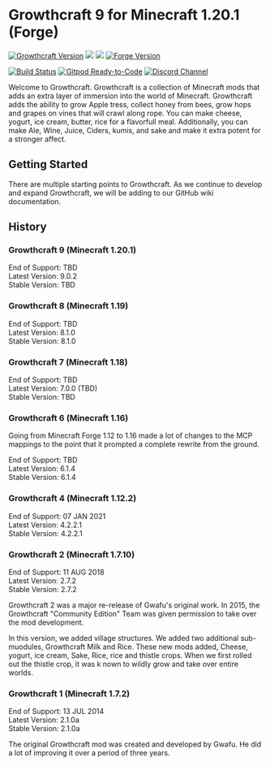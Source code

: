 # Growthcraft 9 for Minecraft 1.20.1 (Forge)
[![Growthcraft Version](https://img.shields.io/badge/Growthcraft-9.0.2-orange.svg)](https://github.com/GrowthcraftCE/Growthcraft-1.20)
[![](http://cf.way2muchnoise.eu/versions/growthcraft-community-edition_latest.svg)](https://minecraft.curseforge.com/projects/growthcraft-community-edition/)
[![](http://cf.way2muchnoise.eu/short_growthcraft-community-edition.svg)](https://minecraft.curseforge.com/projects/growthcraft-community-edition/)
[![Forge Version](https://img.shields.io/badge/Minecraft%20Forge-47.1.1-yellow.svg)](http://files.minecraftforge.net/maven/net/minecraftforge/forge/index_1.20.1.html)

[![Build Status](https://img.shields.io/endpoint.svg?url=https%3A%2F%2Factions-badge.atrox.dev%2FGrowthcraftCE%2FGrowthcraft-1.20%2Fbadge%3Fref%3Ddevelopment&style=flat)](https://actions-badge.atrox.dev/GrowthcraftCE/Growthcraft-1.20/goto?ref=development)
[![Gitpod Ready-to-Code](https://img.shields.io/badge/Gitpod-Ready--to--Code-blue?logo=gitpod)](https://gitpod.io/#https://github.com/GrowthcraftCE/Growthcraft-1.20)
[![Discord Channel](https://img.shields.io/discord/333690296334548994.svg?color=green)](https://discord.gg/Quh76Jn)

Welcome to Growthcraft. Growthcraft is a collection of Minecraft mods that adds an extra layer of immersion into the
world of Minecraft. Growthcraft adds the ability to grow Apple tress, collect honey from bees, grow hops and grapes on vines that will crawl along rope. You can make cheese, yogurt, ice cream, butter, rice for a flavorfull meal.  Additionally, you can make Ale, Wine, Juice, Ciders, kumis, and sake and make it extra potent for a stronger affect.

## Getting Started

There are multiple starting points to Growthcraft. As we continue to develop and expand Growthcraft, we will be adding to our GitHub wiki documentation.

## History

### Growthcraft 9 (Minecraft 1.20.1)

End of Support: TBD  
Latest Version: 9.0.2  
Stable Version: TBD

### Growthcraft 8 (Minecraft 1.19)

End of Support: TBD  
Latest Version: 8.1.0  
Stable Version: 8.1.0

### Growthcraft 7 (Minecraft 1.18)

End of Support: TBD  
Latest Version: 7.0.0 (TBD)  
Stable Version: TBD

### Growthcraft 6 (Minecraft 1.16)

Going from Minecraft Forge 1.12 to 1.16 made a lot of changes to the MCP mappings to the point that it prompted a
complete rewrite from the ground.

End of Support: TBD  
Latest Version: 6.1.4  
Stable Version: 6.1.4

### Growthcraft 4 (Minecraft 1.12.2)

End of Support: 07 JAN 2021  
Latest Version: 4.2.2.1  
Stable Version: 4.2.2.1

### Growthcraft 2 (Minecraft 1.7.10)

End of Support: 11 AUG 2018  
Latest Version: 2.7.2  
Stable Version: 2.7.2

Growthcraft 2 was a major re-release of Gwafu's original work. In 2015, the Growthcraft
"Community Edition" Team was given permission to take over the mod development.

In this version, we added village structures. We added two additional sub-muodules, Growthcraft Milk and Rice. These new
mods added, Cheese, yogurt, ice cream, Sake, Rice, rice and thistle crops. When we first rolled out the thistle crop, it
was k nown to wildly grow and take over entire worlds.

### Growthcraft 1 (Minecraft 1.7.2)

End of Support: 13 JUL 2014  
Latest Version: 2.1.0a  
Stable Version: 2.1.0a

The original Growthcraft mod was created and developed by Gwafu. He did a lot of improving it over a period of three
years. 
